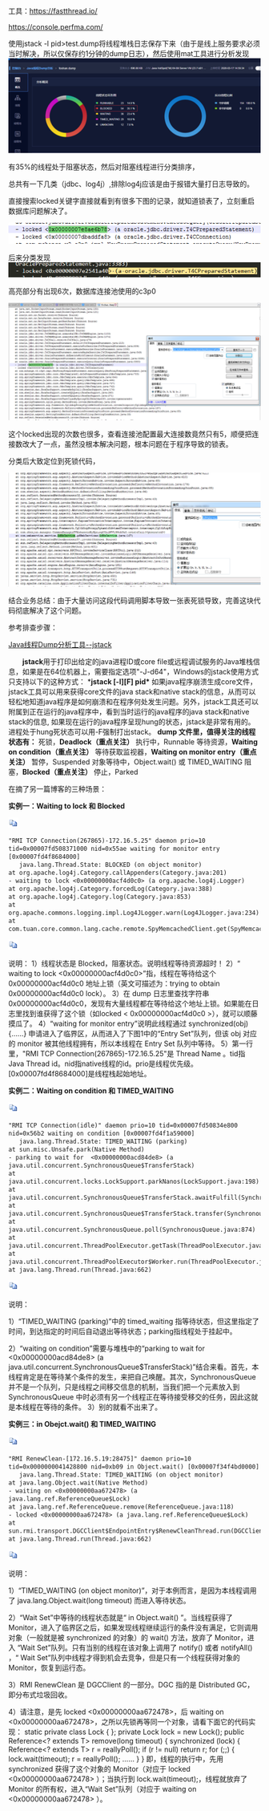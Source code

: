 

工具：https://fastthread.io/

https://console.perfma.com/ 

使用jstack -l pid>test.dump将线程堆栈日志保存下来（由于是线上服务要求必须当时解决，所以仅保存约1分钟的dump日志），然后使用mat工具进行分析发现![image-20200317170326172](..\imgs\image-20200317170326172.png)

有35%的线程处于阻塞状态，然后对阻塞线程进行分类排序，

总共有一下几类（jdbc、log4j）,排除log4j应该是由于报错大量打日志导致的。

直接搜索locked关键字直接就看到有很多下图的记录，就知道锁表了，立刻重启数据库问题解决了。

![image-20200317171217259](..\imgs\image-20200317171217259.png)

后来分类发现![image-20200317171713243](..\imgs\image-20200317171713243.png)

高亮部分有出现6次，数据库连接池使用的c3p0

![image-20200317171835551](..\imgs\image-20200317171835551.png)

这个locked出现的次数也很多，查看连接池配置最大连接数竟然只有5，顺便把连接数改大了一点，虽然没根本解决问题，根本问题在于程序导致的锁表。

分类后大致定位到死锁代码，

![image-20200317172630144](..\imgs\image-20200317172630144.png)

结合业务总结：由于大量访问这段代码调用脚本导致一张表死锁导致，完善这块代码彻底解决了这个问题。

参考排查步骤：

[Java线程Dump分析工具--jstack](https://www.cnblogs.com/nexiyi/p/java_thread_jstack.html)

　　**jstack**用于打印出给定的java进程ID或core file或远程调试服务的Java堆栈信息，如果是在64位机器上，需要指定选项"-J-d64"，Windows的jstack使用方式只支持以下的这种方式：
   ***jstack [-l][F] pid\***
   如果java程序崩溃生成core文件，jstack工具可以用来获得core文件的java stack和native stack的信息，从而可以轻松地知道java程序是如何崩溃和在程序何处发生问题。另外，jstack工具还可以附属到正在运行的java程序中，看到当时运行的java程序的java stack和native stack的信息, 如果现在运行的java程序呈现hung的状态，jstack是非常有用的。进程处于hung死状态可以用-F强制打出stack。
   **dump 文件里，值得关注的线程状态有：**
   死锁，**Deadlock（重点关注）**
   执行中，Runnable 
   等待资源，**Waiting on condition（重点关注）**
   等待获取监视器，**Waiting on monitor entry（重点关注）**
   暂停，Suspended
   对象等待中，Object.wait() 或 TIMED_WAITING
   阻塞，**Blocked（重点关注）** 
   停止，Parked

在摘了另一篇博客的三种场景：

**实例一：Waiting to lock 和 Blocked**

[![复制代码](../imgs/copycode.gif)](javascript:void(0);)

```
"RMI TCP Connection(267865)-172.16.5.25" daemon prio=10 tid=0x00007fd508371000 nid=0x55ae waiting for monitor entry [0x00007fd4f8684000]
   java.lang.Thread.State: BLOCKED (on object monitor)
at org.apache.log4j.Category.callAppenders(Category.java:201)
- waiting to lock <0x00000000acf4d0c0> (a org.apache.log4j.Logger)
at org.apache.log4j.Category.forcedLog(Category.java:388)
at org.apache.log4j.Category.log(Category.java:853)
at org.apache.commons.logging.impl.Log4JLogger.warn(Log4JLogger.java:234)
at com.tuan.core.common.lang.cache.remote.SpyMemcachedClient.get(SpyMemcachedClient.java:110)
```

[![复制代码](../imgs/copycode-1584515954146.gif)](javascript:void(0);)

说明：
1）线程状态是 Blocked，阻塞状态。说明线程等待资源超时！
2）“ waiting to lock <0x00000000acf4d0c0>”指，线程在等待给这个 0x00000000acf4d0c0 地址上锁（英文可描述为：trying to obtain 0x00000000acf4d0c0 lock）。
3）在 dump 日志里查找字符串 0x00000000acf4d0c0，发现有大量线程都在等待给这个地址上锁。如果能在日志里找到谁获得了这个锁（如locked < 0x00000000acf4d0c0 >），就可以顺藤摸瓜了。
4）“waiting for monitor entry”说明此线程通过 synchronized(obj) {……} 申请进入了临界区，从而进入了下图1中的“Entry Set”队列，但该 obj 对应的 monitor 被其他线程拥有，所以本线程在 Entry Set 队列中等待。
5）第一行里，"RMI TCP Connection(267865)-172.16.5.25"是 Thread Name 。tid指Java Thread id。nid指native线程的id。prio是线程优先级。[0x00007fd4f8684000]是线程栈起始地址。

**实例二：Waiting on condition 和 TIMED_WAITING**

[![复制代码](../imgs/copycode-1584515957713.gif)](javascript:void(0);)

```
"RMI TCP Connection(idle)" daemon prio=10 tid=0x00007fd50834e800 nid=0x56b2 waiting on condition [0x00007fd4f1a59000]
   java.lang.Thread.State: TIMED_WAITING (parking)
at sun.misc.Unsafe.park(Native Method)
- parking to wait for  <0x00000000acd84de8> (a java.util.concurrent.SynchronousQueue$TransferStack)
at java.util.concurrent.locks.LockSupport.parkNanos(LockSupport.java:198)
at java.util.concurrent.SynchronousQueue$TransferStack.awaitFulfill(SynchronousQueue.java:424)
at java.util.concurrent.SynchronousQueue$TransferStack.transfer(SynchronousQueue.java:323)
at java.util.concurrent.SynchronousQueue.poll(SynchronousQueue.java:874)
at java.util.concurrent.ThreadPoolExecutor.getTask(ThreadPoolExecutor.java:945)
at java.util.concurrent.ThreadPoolExecutor$Worker.run(ThreadPoolExecutor.java:907)
at java.lang.Thread.run(Thread.java:662)
```

[![复制代码](../imgs/copycode-1584516806023.gif)](javascript:void(0);)

 

说明：

1）“TIMED_WAITING (parking)”中的 timed_waiting 指等待状态，但这里指定了时间，到达指定的时间后自动退出等待状态；parking指线程处于挂起中。

2）“waiting on condition”需要与堆栈中的“parking to wait for <0x00000000acd84de8> (a java.util.concurrent.SynchronousQueue$TransferStack)”结合来看。首先，本线程肯定是在等待某个条件的发生，来把自己唤醒。其次，SynchronousQueue 并不是一个队列，只是线程之间移交信息的机制，当我们把一个元素放入到 SynchronousQueue 中时必须有另一个线程正在等待接受移交的任务，因此这就是本线程在等待的条件。
3）别的就看不出来了。

**实例三：in Obejct.wait() 和 TIMED_WAITING**

[![复制代码](../imgs/copycode-1584515960177.gif)](javascript:void(0);)

```
"RMI RenewClean-[172.16.5.19:28475]" daemon prio=10 tid=0x0000000041428800 nid=0xb09 in Object.wait() [0x00007f34f4bd0000]
   java.lang.Thread.State: TIMED_WAITING (on object monitor)
at java.lang.Object.wait(Native Method)
- waiting on <0x00000000aa672478> (a java.lang.ref.ReferenceQueue$Lock)
at java.lang.ref.ReferenceQueue.remove(ReferenceQueue.java:118)
- locked <0x00000000aa672478> (a java.lang.ref.ReferenceQueue$Lock)
at sun.rmi.transport.DGCClient$EndpointEntry$RenewCleanThread.run(DGCClient.java:516)
at java.lang.Thread.run(Thread.java:662)
```

[![复制代码](../imgs/copycode-1584516791537.gif)](javascript:void(0);)

说明：

1）“TIMED_WAITING (on object monitor)”，对于本例而言，是因为本线程调用了 java.lang.Object.wait(long timeout) 而进入等待状态。

2）“Wait Set”中等待的线程状态就是“ in Object.wait() ”。当线程获得了 Monitor，进入了临界区之后，如果发现线程继续运行的条件没有满足，它则调用对象（一般就是被 synchronized 的对象）的 wait() 方法，放弃了 Monitor，进入 “Wait Set”队列。只有当别的线程在该对象上调用了 notify() 或者 notifyAll() ，“ Wait Set”队列中线程才得到机会去竞争，但是只有一个线程获得对象的 Monitor，恢复到运行态。

3）RMI RenewClean 是 DGCClient 的一部分。DGC 指的是 Distributed GC，即分布式垃圾回收。

4）请注意，是先 locked <0x00000000aa672478>，后 waiting on <0x00000000aa672478>，之所以先锁再等同一个对象，请看下面它的代码实现：
static private class Lock { };
private Lock lock = new Lock();
public Reference<? extends T> remove(long timeout)
{
  synchronized (lock) {
    Reference<? extends T> r = reallyPoll();
    if (r != null) return r;
    for (;;) {
      lock.wait(timeout);
      r = reallyPoll();
      ……
    }
}
即，线程的执行中，先用 synchronized 获得了这个对象的 Monitor（对应于 locked <0x00000000aa672478> ）；当执行到 lock.wait(timeout);，线程就放弃了 Monitor 的所有权，进入“Wait Set”队列（对应于 waiting on <0x00000000aa672478> ）。